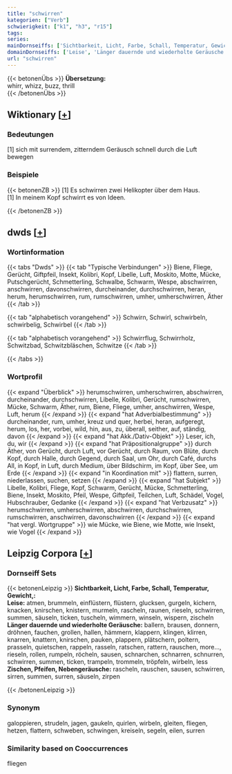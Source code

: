 ```yaml
---
title: "schwirren"
kategorien: ["Verb"]
schwierigkeit: ["k1", "h3", "r15"]
tags:
series:
mainDornseiffs: ['Sichtbarkeit, Licht, Farbe, Schall, Temperatur, Gewicht,']
domainDornseiffs: ['Leise', 'Länger dauernde und wiederholte Geräusche', 'Zischen, Pfeifen, Nebengeräusche']
url: "schwirren"
---
```


{{< betonenÜbs >}}
**Übersetzung:**  
whirr, whizz, buzz, thrill  
{{< /betonenÜbs >}}

## Wiktionary [[+](https://de.wiktionary.org/wiki/schwirren)]

### Bedeutungen
[1] sich mit surrendem, zitterndem Geräusch schnell durch die Luft bewegen  

### Beispiele
{{< betonenZB >}}
[1] Es schwirren zwei Helikopter über dem Haus.  
[1] In meinem Kopf schwirrt es von Ideen.  

{{< /betonenZB >}}


## dwds [[+](https://www.dwds.de/wb/schwirren)]

### Wortinformation
{{< tabs "Dwds" >}}
{{< tab "Typische Verbindungen" >}}
Biene, Fliege, Gerücht, Giftpfeil, Insekt, Kolibri, Kopf, Libelle, Luft, Moskito, Motte, Mücke, Putschgerücht, Schmetterling, Schwalbe, Schwarm, Wespe, abschwirren, anschwirren, davonschwirren, durcheinander, durchschwirren, heran, herum, herumschwirren, rum, rumschwirren, umher, umherschwirren, Äther
{{< /tab >}}

{{< tab "alphabetisch vorangehend" >}}
Schwirn, Schwirl, schwirbeln, schwirbelig, Schwirbel
{{< /tab >}}

{{< tab "alphabetisch vorangehend" >}}
Schwirrflug, Schwirrholz, Schwitzbad, Schwitzbläschen, Schwitze
{{< /tab >}}

{{< /tabs >}}

### Wortprofil
{{< expand "Überblick" >}} herumschwirren, umherschwirren, abschwirren, durcheinander, durchschwirren, Libelle, Kolibri, Gerücht, rumschwirren, Mücke, Schwarm, Äther, rum, Biene, Fliege, umher, anschwirren, Wespe, Luft, herum {{< /expand >}}
{{< expand "hat Adverbialbestimmung" >}} durcheinander, rum, umher, kreuz und quer, herbei, heran, aufgeregt, herum, los, her, vorbei, wild, hin, aus, zu, überall, seither, auf, ständig, davon {{< /expand >}}
{{< expand "hat Akk./Dativ-Objekt" >}} Leser, ich, du, wir {{< /expand >}}
{{< expand "hat Präpositionalgruppe" >}} durch Äther, von Gerücht, durch Luft, vor Gerücht, durch Raum, von Blüte, durch Kopf, durch Halle, durch Gegend, durch Saal, um Ohr, durch Café, durchs All, in Kopf, in Luft, durch Medium, über Bildschirm, im Kopf, über See, um Erde {{< /expand >}}
{{< expand "in Koordination mit" >}} flattern, surren, niederlassen, suchen, setzen {{< /expand >}}
{{< expand "hat Subjekt" >}} Libelle, Kolibri, Fliege, Kopf, Schwarm, Gerücht, Mücke, Schmetterling, Biene, Insekt, Moskito, Pfeil, Wespe, Giftpfeil, Teilchen, Luft, Schädel, Vogel, Hubschrauber, Gedanke {{< /expand >}}
{{< expand "hat Verbzusatz" >}} herumschwirren, umherschwirren, abschwirren, durchschwirren, rumschwirren, anschwirren, davonschwirren {{< /expand >}}
{{< expand "hat vergl. Wortgruppe" >}} wie Mücke, wie Biene, wie Motte, wie Insekt, wie Vogel {{< /expand >}}

## Leipzig Corpora [[+](https://corpora.uni-leipzig.de/en/res?word=schwirren&corpusId=deu_newscrawl-public_2018)]

### Dornseiff Sets
{{< betonenLeipzig >}}
**Sichtbarkeit, Licht, Farbe, Schall, Temperatur, Gewicht,:**  
**Leise:** atmen, brummeln, einflüstern, flüstern, glucksen, gurgeln, kichern, knacken, knirschen, knistern, murmeln, rascheln, raunen, rieseln, schwirren, summen, säuseln, ticken, tuscheln, wimmern, winseln, wispern, zischeln  
**Länger dauernde und wiederholte Geräusche:** ballern, brausen, donnern, dröhnen, fauchen, grollen, hallen, hämmern, klappern, klingen, klirren, knarren, knattern, knirschen, pauken, plappern, plätschern, poltern, prasseln, quietschen, rappeln, rasseln, ratschen, rattern, rauschen, more..., rieseln, rollen, rumpeln, röcheln, sausen, schnarchen, schnarren, schnurren, schwirren, summen, ticken, trampeln, trommeln, tröpfeln, wirbeln, less  
**Zischen, Pfeifen, Nebengeräusche:** rascheln, rauschen, sausen, schwirren, sirren, summen, surren, säuseln, zirpen  

{{< /betonenLeipzig >}}

### Synonym
galoppieren, strudeln, jagen, gaukeln, quirlen, wirbeln, gleiten, fliegen, hetzen, flattern, schweben, schwingen, kreiseln, segeln, eilen, surren


### Similarity based on Cooccurrences
fliegen


